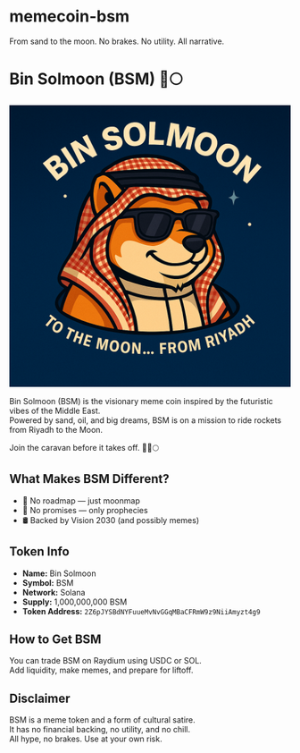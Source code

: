 # memecoin-bsm

From sand to the moon. No brakes. No utility. All narrative.
# Bin Solmoon (BSM) 🐪🌕
![Logo](logo.png.png)


Bin Solmoon (BSM) is the visionary meme coin inspired by the futuristic vibes of the Middle East.  
Powered by sand, oil, and big dreams, BSM is on a mission to ride rockets from Riyadh to the Moon.

Join the caravan before it takes off. 🚀🐪🌕

## What Makes BSM Different?

- 🌙 No roadmap — just moonmap  
- 🕌 No promises — only prophecies  
- 🛢️ Backed by Vision 2030 (and possibly memes)

## Token Info

- **Name:** Bin Solmoon  
- **Symbol:** BSM  
- **Network:** Solana  
- **Supply:** 1,000,000,000 BSM  
- **Token Address:** `2Z6pJYSBdNYFuueMvNvGGqMBaCFRmW9z9NiiAmyzt4g9`

## How to Get BSM

You can trade BSM on Raydium using USDC or SOL.  
Add liquidity, make memes, and prepare for liftoff.

## Disclaimer

BSM is a meme token and a form of cultural satire.  
It has no financial backing, no utility, and no chill.  
All hype, no brakes. Use at your own risk.
